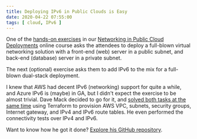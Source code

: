 ```yaml
---
title: Deploying IPv6 in Public Clouds is Easy
date: 2020-04-22 07:55:00
tags: [ cloud, IPv6 ]
---
```

One of the [hands-on exercises](https://my.ipspace.net/bin/list?id=PubCloud) in our [Networking in Public Cloud Deployments](https://www.ipspace.net/PubCloud/) online course asks the attendees to deploy a full-blown virtual networking solution with a front-end (web) server in a public subnet, and back-end (database) server in a private subnet.

The next (optional) exercise asks them to add IPv6 to the mix for a full-blown dual-stack deployment.
<!--more-->
I knew that AWS had decent IPv6 (networking) support for quite a while, and Azure IPv6 is (maybe) in GA, but I didn't expect the exercise to be almost trivial. Dave Mack decided to go for it, and [solved both tasks at the same time](https://github.com/Dave-Mack/ipspace-public-cloud/tree/master/exercise-4-deploy-virtual-network) using Terraform to provision AWS VPC, subnets, security groups, Internet gateway, and IPv4 and IPv6 route tables. He even performed the connectivity tests over IPv4 and IPv6.

Want to know how he got it done? [Explore his GitHub repository](https://github.com/Dave-Mack/ipspace-public-cloud/tree/master/exercise-4-deploy-virtual-network).